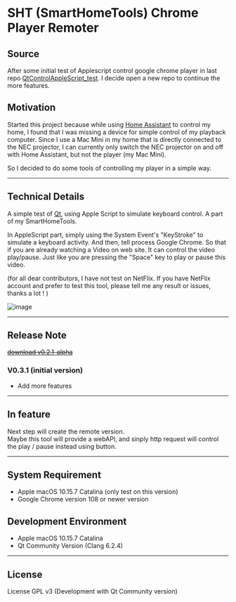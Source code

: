 # SHT (SmartHomeTools) Chrome Player Remoter

## Source

  After some initial test of Applescript control google chrome player in last repo [QtControlAppleScript_test](https://github.com/uwaudio/QtControlAppleScript_test). I decide open a new repo to continue the more features.

## Motivation

  Started this project because while using [Home Assistant](https://github.com/home-assistant) to control my home, I found that I was missing a device for simple control of my playback computer. Since I use a Mac Mini in my home that is directly connected to the NEC projector, I can currently only switch the NEC projector on and off with Home Assistant, but not the player (my Mac Mini).

  So I decided to do some tools of controlling my player in a simple way.

---
## Technical Details

  A simple test of [Qt](https://github.com/qt), using Apple Script to simulate keyboard control. A part of my SmartHomeTools.

  In AppleScript part, simply using the System Event's "KeyStroke" to simulate a keyboard activity.
  And then, tell process Google Chrome. So that if you are already watching a Video on web site. It can control the video play/pause. 
  Just like you are pressing the "Space" key to play or pause this video.

  (for all dear contributors, I have not test on NetFlix. If you have NetFlix account and prefer to test this tool, please tell me any result or issues, thanks a lot ! )

![image](https://user-images.githubusercontent.com/49844552/214701499-1d1df00f-a369-4dd3-ab90-30500459301a.png)

---
## Release Note
~~[download v0.2.1-alpha](https://github.com/uwaudio/QtControlAppleScript_test/releases/tag/v0.2.1-alpha)~~

### V0.3.1 (initial version)

- Add more features


---
## In feature

Next step will create the remote version.    
Maybe this tool will provide a webAPI, and sinply http request will control the play / pause instead using button.

---
## System Requirement

- Apple macOS 10.15.7 Catalina (only test on this version)  
- Google Chrome version 108 or newer version

## Development Environment

- Apple macOS 10.15.7 Catalina  
- Qt Community Version (Clang 6.2.4)

---
## License

License GPL v3 (Development with Qt Community version)
